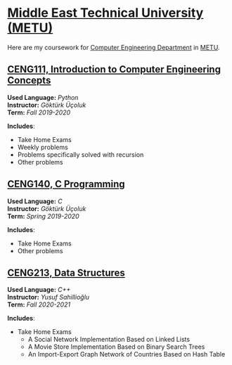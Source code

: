 # [Middle East Technical University (METU)](https://www.metu.edu.tr/)

Here are my coursework for [Computer Engineering Department](https://ceng.metu.edu.tr/) in [METU](https://www.metu.edu.tr/).

[CENG111, Introduction to Computer Engineering Concepts](https://github.com/aralyekta/METU/tree/master/CENG111)
------------

**Used Language:** *Python*<br>
**Instructor:** *Göktürk Üçoluk*<br>
**Term:** *Fall 2019-2020*<br>

**Includes**:
* Take Home Exams
* Weekly problems
* Problems specifically solved with recursion
* Other problems

[CENG140, C Programming](https://github.com/aralyekta/METU/tree/master/CENG140)
-------------------

**Used Language:** *C*<br>
**Instructor:** *Göktürk Üçoluk*<br>
**Term:** *Spring 2019-2020*<br>

**Includes**:
* Take Home Exams
* Other problems

[CENG213, Data Structures](https://github.com/aralyekta/METU/tree/master/CENG213)
-------------------

**Used Language:** *C++*<br>
**Instructor:** *Yusuf Sahillioğlu*<br>
**Term:** *Fall 2020-2021*<br>

**Includes**:
* Take Home Exams
    * A Social Network Implementation Based on Linked Lists
    * A Movie Store Implementation Based on Binary Search Trees
    * An Import-Export Graph Network of Countries Based on Hash Table